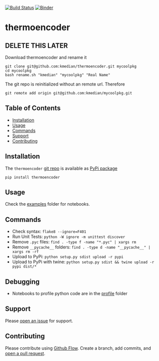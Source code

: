 [![Build Status](https://travis-ci.org/kmedian/thermoencoder.svg?branch=master)](https://travis-ci.org/kmedian/thermoencoder)
[![Binder](https://mybinder.org/badge.svg)](https://mybinder.org/v2/gh/kmedian/thermoencoder/master?urlpath=lab)

# thermoencoder

## DELETE THIS LATER 
Download thermoencoder and rename it

```
git clone git@github.com:kmedian/thermoencoder.git mycoolpkg
cd mycoolpkg
bash rename.sh "kmedian" "mycoolpkg" "Real Name"
```

The git repo is reinitialized without an remote url. 
Therefore

```
git remote add origin git@github.com:kmedian/mycoolpkg.git
```


## Table of Contents
* [Installation](#installation)
* [Usage](#usage)
* [Commands](#commands)
* [Support](#support)
* [Contributing](#contributing)


## Installation
The `thermoencoder` [git repo](http://github.com/kmedian/thermoencoder) is available as [PyPi package](https://pypi.org/project/thermoencoder)

```
pip install thermoencoder
```


## Usage
Check the [examples](http://github.com/kmedian/thermoencoder/examples) folder for notebooks.



## Commands
* Check syntax: `flake8 --ignore=F401`
* Run Unit Tests: `python -W ignore -m unittest discover`
* Remove `.pyc` files: `find . -type f -name "*.pyc" | xargs rm`
* Remove `__pycache__` folders: `find . -type d -name "__pycache__" | xargs rm -rf`
* Upload to PyPi: `python setup.py sdist upload -r pypi`
* Upload to PyPi with twine: `python setup.py sdist && twine upload -r pypi dist/*`


## Debugging
* Notebooks to profile python code are in the [profile](profile) folder


## Support
Please [open an issue](https://github.com/kmedian/thermoencoder/issues/new) for support.


## Contributing
Please contribute using [Github Flow](https://guides.github.com/introduction/flow/). Create a branch, add commits, and [open a pull request](https://github.com/kmedian/thermoencoder/compare/).
